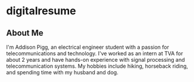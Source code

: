 # digitalresume
## About Me 

I'm Addison Pigg, an electrical engineer student with a passion for telecommunications and technology. I've worked as an intern at TVA for about 2 years and have hands-on experience with signal processing and telecommunication systems. My hobbies include hiking, horseback riding, and spending time with my husband and dog. 
